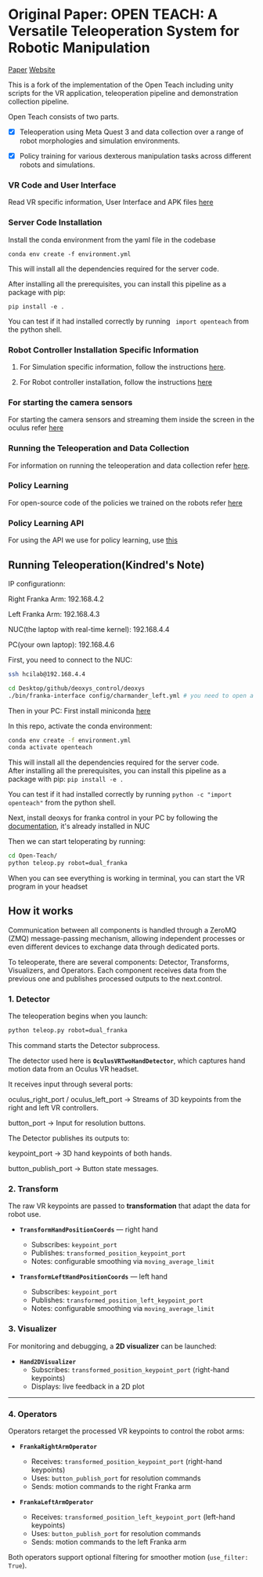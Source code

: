 # Original Paper: OPEN TEACH: A Versatile Teleoperation System for Robotic Manipulation

[Paper](https://arxiv.org/abs/2403.07870) [Website](https://open-teach.github.io/)

This is a fork of the implementation of the Open Teach including unity scripts for the VR application, teleoperation pipeline and demonstration collection pipeline.

Open Teach consists of two parts. 

- [x] Teleoperation using Meta Quest 3 and data collection over a range of robot morphologies and simulation environments.

- [x] Policy training for various dexterous manipulation tasks across different robots and simulations.

### VR Code and User Interface

Read VR specific information, User Interface and APK files [here](/docs/vr.md)

### Server Code Installation 

Install the conda environment from the yaml file in the codebase

`conda env create -f environment.yml`

This will install all the dependencies required for the server code.  

After installing all the prerequisites, you can install this pipeline as a package with pip:

`pip install -e . `

You can test if it had installed correctly by running ` import openteach` from the python shell.

### Robot Controller Installation Specific Information

1. For Simulation specific information, follow the instructions [here](/docs/simulation.md).

2. For Robot controller installation, follow the instructions [here](https://github.com/Kindred-Yi/OpenTeach-Controllers)

### For starting the camera sensors

For starting the camera sensors and streaming them inside the screen in the oculus refer [here](/docs/sensors.md)

### Running the Teleoperation and Data Collection

For information on running the teleoperation and data collection refer [here](/docs/teleop_data_collect.md).


### Policy Learning 

For open-source code of the policies we trained on the robots refer [here](/docs/policy_learning.md) 

### Policy Learning API

For using the API we use for policy learning, use [this](https://github.com/NYU-robot-learning/Open-Teach-API)


## Running Teleoperation(Kindred's Note)

IP configurationn:

Right Franka Arm: 192.168.4.2

Left Franka Arm: 192.168.4.3

NUC(the laptop with real-time kernel): 192.168.4.4

PC(your own laptop): 192.168.4.6

First, you need to connect to the NUC:
```bash
ssh hcilab@192.168.4.4
```

```bash
cd Desktop/github/deoxys_control/deoxys
./bin/franka-interface config/charmander_left.yml # you need to open a new terminal for starting the right arm controller node
```
Then in your PC:
First install miniconda [here](https://www.anaconda.com/docs/getting-started/miniconda/install#macos-linux-installation)

In this repo, activate the conda environment:
```bash
conda env create -f environment.yml
conda activate openteach
```
This will install all the dependencies required for the server code.  
After installing all the prerequisites, you can install this pipeline as a package with pip:
`pip install -e . `

You can test if it had installed correctly by running `python -c "import openteach"` from the python shell.

Next, install deoxys for franka control in your PC by following the [documentation](https://zhuyifengzju.github.io/deoxys_docs/html/installation/codebase_installation.html), it's already installed in NUC

Then we can start teloperating by running:
```bash
cd Open-Teach/
python teleop.py robot=dual_franka
```
When you can see everything is working in terminal, you can start the VR program in your headset

## How it works

Communication between all components is handled through a ZeroMQ (ZMQ) message-passing mechanism, allowing independent processes or even different devices to exchange data through dedicated ports.

To teleoperate, there are several components: Detector, Transforms, Visualizers, and Operators. Each component receives data from the previous one and publishes processed outputs to the next.control.

### 1. Detector

The teleoperation begins when you launch:
```bash
python teleop.py robot=dual_franka
```
This command starts the Detector subprocess.

The detector used here is **`OculusVRTwoHandDetector`**, which captures hand motion data from an Oculus VR headset.

It receives input through several ports:

oculus_right_port / oculus_left_port → Streams of 3D keypoints from the right and left VR controllers.

button_port → Input for resolution buttons.

The Detector publishes its outputs to:

keypoint_port → 3D hand keypoints of both hands.

button_publish_port → Button state messages.

### 2. Transform

The raw VR keypoints are passed to **transformation** that adapt the data for robot use.

- **`TransformHandPositionCoords`** — right hand  
  - Subscribes: `keypoint_port`  
  - Publishes: `transformed_position_keypoint_port`  
  - Notes: configurable smoothing via `moving_average_limit`

- **`TransformLeftHandPositionCoords`** — left hand  
  - Subscribes: `keypoint_port`  
  - Publishes: `transformed_position_left_keypoint_port`  
  - Notes: configurable smoothing via `moving_average_limit`
 
### 3. Visualizer

For monitoring and debugging, a **2D visualizer** can be launched:

- **`Hand2DVisualizer`**  
  - Subscribes: `transformed_position_keypoint_port` (right-hand keypoints)  
  - Displays: live feedback in a 2D plot  

---

### 4. Operators

Operators retarget the processed VR keypoints to control the robot arms:

- **`FrankaRightArmOperator`**  
  - Receives: `transformed_position_keypoint_port` (right-hand keypoints)  
  - Uses: `button_publish_port` for resolution commands  
  - Sends: motion commands to the right Franka arm  

- **`FrankaLeftArmOperator`**  
  - Receives: `transformed_position_left_keypoint_port` (left-hand keypoints)  
  - Uses: `button_publish_port` for resolution commands  
  - Sends: motion commands to the left Franka arm  

Both operators support optional filtering for smoother motion (`use_filter: True`).
